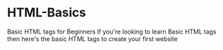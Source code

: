 # HTML-Basics
Basic HTML tags for Beginners
If you're looking to learn Basic HTML tags then here's the basic HTML tags to create your first website
